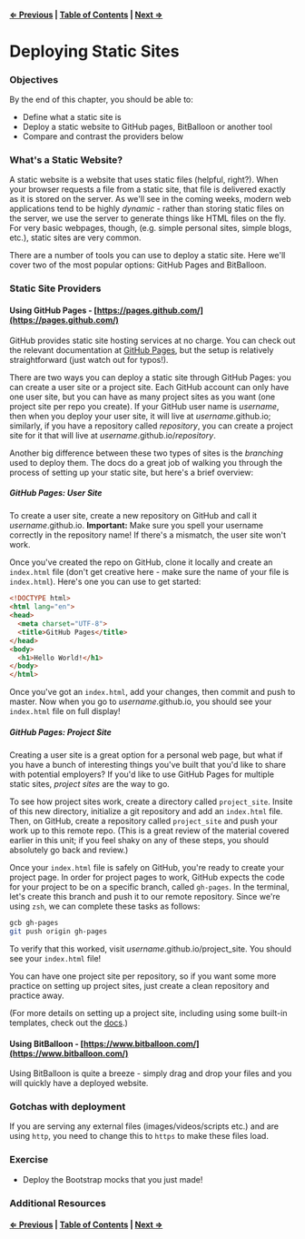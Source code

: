 #### [⇐ Previous](./18-twitter-bootstrap.md) | [Table of Contents](./readme.md) | [Next ⇒](./20-final-project.md)

# Deploying Static Sites

### Objectives

By the end of this chapter, you should be able to:

- Define what a static site is
- Deploy a static website to GitHub pages, BitBalloon or another tool
- Compare and contrast the providers below

### What's a Static Website?

A static website is a website that uses static files (helpful, right?). When your browser requests a file from a static site, that file is delivered exactly as it is stored on the server. As we'll see in the coming weeks, modern web applications tend to be highly _dynamic_ - rather than storing static files on the server, we use the server to generate things like HTML files on the fly. For very basic webpages, though, (e.g. simple personal sites, simple blogs, etc.), static sites are very common.

There are a number of tools you can use to deploy a static site. Here we'll cover two of the most popular options: GitHub Pages and BitBalloon.

### Static Site Providers

#### Using GitHub Pages - [https://pages.github.com/](https://pages.github.com/)

GitHub provides static site hosting services at no charge. You can check out the relevant documentation at [GitHub Pages](https://pages.github.com/), but the setup is relatively straightforward (just watch out for typos!).

There are two ways you can deploy a static site through GitHub Pages: you can create a user site or a project site. Each GitHub account can only have one user site, but you can have as many project sites as you want (one project site per repo you create). If your GitHub user name is _username_, then when you deploy your user site, it will live at _username_.github.io; similarly, if you have a repository called _repository_, you can create a project site for it that will live at _username_.github.io/_repository_.

Another big difference between these two types of sites is the _branching_ used to deploy them. The docs do a great job of walking you through the process of setting up your static site, but here's a brief overview:

##### GitHub Pages: User Site

To create a user site, create a new repository on GitHub and call it _username_.github.io. **Important:** Make sure you spell your username correctly in the repository name! If there's a mismatch, the user site won't work.

Once you've created the repo on GitHub, clone it locally and create an `index.html` file (don't get creative here - make sure the name of your file is `index.html`). Here's one you can use to get started:

```html
<!DOCTYPE html>
<html lang="en">
<head>
  <meta charset="UTF-8">
  <title>GitHub Pages</title>
</head>
<body>
  <h1>Hello World!</h1>
</body>
</html>
```

Once you've got an `index.html`, add your changes, then commit and push to master. Now when you go to _username_.github.io, you should see your `index.html` file on full display!

##### GitHub Pages: Project Site

Creating a user site is a great option for a personal web page, but what if you have a bunch of interesting things you've built that you'd like to share with potential employers? If you'd like to use GitHub Pages for multiple static sites, _project sites_ are the way to go.

To see how project sites work, create a directory called `project_site`. Insite of this new directory, initialize a git repository and add an `index.html` file. Then, on GitHub, create a repository called `project_site` and push your work up to this remote repo. (This is a great review of the material covered earlier in this unit; if you feel shaky on any of these steps, you should absolutely go back and review.) 

Once your `index.html` file is safely on GitHub, you're ready to create your project page. In order for project pages to work, GitHub expects the code for your project to be on a specific branch, called `gh-pages`. In the terminal, let's create this branch and push it to our remote repository. Since we're using `zsh`, we can complete these tasks as follows:

```bash
gcb gh-pages
git push origin gh-pages
```

To verify that this worked, visit _username_.github.io/project_site. You should see your `index.html` file!

You can have one project site per repository, so if you want some more practice on setting up project sites, just create a clean repository and practice away.

(For more details on setting up a project site, including using some built-in templates, check out the [docs](https://pages.github.com/).)

#### Using BitBalloon - [https://www.bitballoon.com/](https://www.bitballoon.com/)

Using BitBalloon is quite a breeze - simply drag and drop your files and you will quickly have a deployed website. 

### Gotchas with deployment

If you are serving any external files (images/videos/scripts etc.) and are using `http`, you need to change this to `https` to make these files load.

### Exercise

- Deploy the Bootstrap mocks that you just made!

### Additional Resources

#### [⇐ Previous](./18-twitter-bootstrap.md) | [Table of Contents](./readme.md) | [Next ⇒](./20-final-project.md)